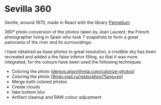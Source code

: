 # Sevilla 360

Seville, around 1870, made in React with the library 
<a href="https://github.com/farminf/pannellum-react" rel="noreferrer nofollow">Pannellum</a>


360º photo conversion of the photos taken by Jean Laurent, the French photographer living in Spain who took 7 snapshots to form a great panorama of the river and its surroundings.

I have obtained as base photos to great resolution, a credible sky has been recreated and added a the false inferior filling, so that it was more integrated, for the colours have been used the following techniques


- Coloring the photo (<a href="https://demos.algorithmia.com/colorize-photos" rel="noreferrer nofollow">demos.algorithmia.com/colorize-photos</a>)
- Coloring the photo (<a href="https://9may.mail.ru/restoration/?lang=en" rel="noreferrer nofollow">9may.mail.ru/restoration/?lang=en</a>)
- Merge both colored photos
- Create clouds
- fake bottom blur
- Artifact cleanup and RAW colour adjustment 
